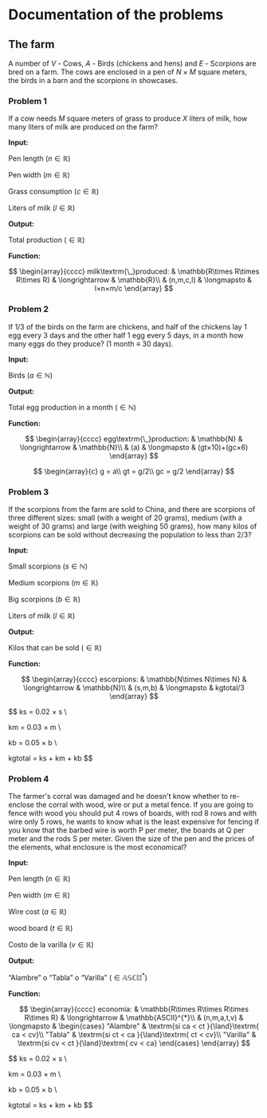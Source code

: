# Documentation of the problems

## The farm

A number of $V$ - Cows, $A$ - Birds (chickens and hens) and $E$ - Scorpions are bred on a farm. The cows are enclosed in a pen of $N × M$ square meters, the birds in a barn and the scorpions in showcases.

### Problem 1

If a cow needs $M$ square meters of grass to produce $X$ liters of milk, how many liters of milk are produced on the farm?

**Input:**

Pen length $(n \in\mathbb{R})$

Pen width $(m \in\mathbb{R})$

Grass consumption $(c \in\mathbb{R})$

Liters of milk $(l \in\mathbb{R})$

**Output:**

Total production $(\in\mathbb{R})$

**Function:**

$$
\begin{array}{cccc}
milk\textrm{\_}produced: & \mathbb{R\times R\times R\times R} & \longrightarrow & \mathbb{R}\\
& (n,m,c,l) & \longmapsto & l×n×m/c
\end{array}
$$

### Problem 2

If 1/3 of the birds on the farm are chickens, and half of the chickens lay 1 egg every 3 days and the other half 1 egg every 5 days, in a month how many eggs do they produce? (1 month ≡ 30 days).

**Input:**

Birds $(a \in\mathbb{N})$

**Output:**

Total egg production in a month $(\in\mathbb{N})$

**Function:**

$$
\begin{array}{cccc}
egg\textrm{\_}production: & \mathbb{N} & \longrightarrow & \mathbb{N}\\
& (a) & \longmapsto & (gt×10)+(gc×6)
\end{array}
$$

$$
\begin{array}{c}
g = a\\
gt = g/2\\
gc = g/2
\end{array}
$$

### Problem 3

If the scorpions from the farm are sold to China, and there are scorpions of three different sizes: small (with a weight of 20 grams), medium (with a weight of 30 grams) and large (with weighing 50 grams), how many kilos of scorpions can be sold without decreasing the population to less than 2/3?

**Input:**

Small scorpions $(s \in\mathbb{N})$

Medium scorpions $(m \in\mathbb{R})$

Big scorpions $(b \in\mathbb{R})$

Liters of milk $(l \in\mathbb{R})$

**Output:**

Kilos that can be sold $(\in\mathbb{R})$

**Function:**

$$
\begin{array}{cccc}
escorpions: & \mathbb{N\times N\times N} & \longrightarrow & \mathbb{N}\\
& (s,m,b) & \longmapsto & kgtotal/3
\end{array}
$$

$$
ks = 0.02 × s \\

km = 0.03 × m \\

kb = 0.05 × b \\

kgtotal = ks + km + kb
$$

### Problem 4

The farmer's corral was damaged and he doesn't know whether to re-enclose the corral with wood, wire or put a metal fence. If you are going to fence with wood you should put 4 rows of boards, with rod 8 rows and with wire only 5 rows, he wants to know what is the least expensive for fencing if you know that the barbed wire is worth P per meter, the boards at Q per meter and the rods S per meter. Given the size of the pen and the prices of the elements, what enclosure is the most economical?

**Input:**

Pen length $(n \in\mathbb{R})$

Pen width $(m \in\mathbb{R})$

Wire cost $(a \in\mathbb{R})$

wood board $(t \in\mathbb{R})$

Costo de la varilla $(v \in\mathbb{R})$

**Output:**

“Alambre” o “Tabla” o “Varilla” $(\in\mathbb{ASCII}^{*})$

**Function:**

$$
\begin{array}{cccc}
economia: & \mathbb{R\times R\times R\times R\times R} & \longrightarrow & \mathbb{ASCII}^{*}\\
 & (n,m,a,t,v) & \longmapsto & \begin{cases}
"Alambre" & \textrm{si ca < ct }{\land}\textrm{ ca < cv}\\
"Tabla"  & \textrm{si ct < ca }{\land}\textrm{ ct < cv}\\
"Varilla" & \textrm{si cv < ct }{\land}\textrm{ cv < ca}
\end{cases}
\end{array}
$$

$$
ks = 0.02 × s \\

km = 0.03 × m \\

kb = 0.05 × b \\

kgtotal = ks + km + kb
$$
